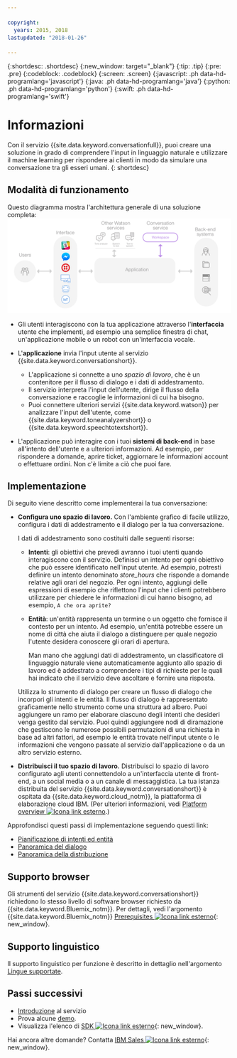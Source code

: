 ```yaml
---

copyright:
  years: 2015, 2018
lastupdated: "2018-01-26"

---
```


{:shortdesc: .shortdesc}
{:new_window: target="_blank"}
{:tip: .tip}
{:pre: .pre}
{:codeblock: .codeblock}
{:screen: .screen}
{:javascript: .ph data-hd-programlang='javascript'}
{:java: .ph data-hd-programlang='java'}
{:python: .ph data-hd-programlang='python'}
{:swift: .ph data-hd-programlang='swift'}

# Informazioni

Con il servizio {{site.data.keyword.conversationfull}}, puoi creare una soluzione in grado di comprendere l'input in linguaggio naturale e utilizzare il machine learning per rispondere ai clienti in modo da simulare una conversazione tra gli esseri umani.
{: shortdesc}

## Modalità di funzionamento

Questo diagramma mostra l'architettura generale di una soluzione completa:![Diagramma del servizio](images/conversation_arch_overview.png)

- Gli utenti interagiscono con la tua applicazione attraverso l'**interfaccia** utente che implementi, ad esempio una semplice finestra di chat, un'applicazione mobile o un robot con un'interfaccia vocale.

- L'**applicazione** invia l'input utente al servizio {{site.data.keyword.conversationshort}}.
    - L'applicazione si connette a uno *spazio di lavoro*, che è un contenitore per il flusso di dialogo e i dati di addestramento.
    - Il servizio interpreta l'input dell'utente, dirige il flusso della conversazione e raccoglie le informazioni di cui ha bisogno.
    - Puoi connettere ulteriori servizi {{site.data.keyword.watson}} per analizzare l'input dell'utente, come {{site.data.keyword.toneanalyzershort}} o {{site.data.keyword.speechtotextshort}}.

- L'applicazione può interagire con i tuoi **sistemi di back-end** in base all'intento dell'utente e a ulteriori informazioni. Ad esempio, per rispondere a domande, aprire ticket, aggiornare le informazioni account o effettuare ordini. Non c'è limite a ciò che puoi fare.

## Implementazione

Di seguito viene descritto come implementerai la tua conversazione:

- **Configura uno spazio di lavoro.** Con l'ambiente grafico di facile utilizzo, configura i dati di addestramento e il dialogo per la tua conversazione.

    I dati di addestramento sono costituiti dalle seguenti risorse:
    - **Intenti**: gli obiettivi che prevedi avranno i tuoi utenti quando interagiscono con il servizio. Definisci un intento per ogni obiettivo che può essere identificato nell'input utente. Ad esempio, potresti definire un intento denominato *store_hours* che risponde a domande relative agli orari del negozio. Per ogni intento, aggiungi delle espressioni di esempio che riflettono l'input che i clienti potrebbero utilizzare per chiedere le informazioni di cui hanno bisogno, ad esempio, `A che ora aprite?`
    - **Entità**: un'entità rappresenta un termine o un oggetto che fornisce il contesto per un intento. Ad esempio, un'entità potrebbe essere un nome di città che aiuta il dialogo a distinguere per quale negozio l'utente desidera conoscere gli orari di apertura.

      Man mano che aggiungi dati di addestramento, un classificatore di linguaggio naturale viene automaticamente aggiunto allo spazio di lavoro ed è addestrato a comprendere i tipi di richieste per le quali hai indicato che il servizio deve ascoltare e fornire una risposta.

    Utilizza lo strumento di dialogo per creare un flusso di dialogo che incorpori gli intenti e le entità. Il flusso di dialogo è rappresentato graficamente nello strumento come una struttura ad albero. Puoi aggiungere un ramo per elaborare ciascuno degli intenti che desideri venga gestito dal servizio. Puoi quindi aggiungere nodi di diramazione che gestiscono le numerose possibili permutazioni di una richiesta in base ad altri fattori, ad esempio le entità trovate nell'input utente o le informazioni che vengono passate al servizio dall'applicazione o da un altro servizio esterno.

- **Distribuisci il tuo spazio di lavoro.** Distribuisci lo spazio di lavoro configurato agli utenti connettendolo a un'interfaccia utente di front-end, a un social media o a un canale di messaggistica. La tua istanza distribuita del servizio {{site.data.keyword.conversationshort}} è ospitata da {{site.data.keyword.cloud_notm}}, la piattaforma di elaborazione cloud IBM. (Per ulteriori informazioni, vedi [Platform overview ![Icona link esterno](../../icons/launch-glyph.svg "Icona link esterno")](https://console.bluemix.net/docs/overview/ibm-cloud.html#overview).)

Approfondisci questi passi di implementazione seguendo questi link: 

- [Pianificazione di intenti ed entità](intents-entities.html#planning-your-entities)
- [Panoramica del dialogo](dialog-overview.html)
- [Panoramica della distribuzione](deploy.html)

## Supporto browser

Gli strumenti del servizio {{site.data.keyword.conversationshort}} richiedono lo stesso livello di software browser richiesto da {{site.data.keyword.Bluemix_notm}}. Per dettagli, vedi l'argomento {{site.data.keyword.Bluemix_notm}} [Prerequisites ![Icona link esterno](../../icons/launch-glyph.svg "Icona link esterno")](https://console.bluemix.net/docs/overview/prereqs.html#browsers){: new_window}.

## Supporto linguistico

Il supporto linguistico per funzione è descritto in dettaglio nell'argomento [Lingue supportate](lang-support.html).

## Passi successivi

- [Introduzione](getting-started.html) al servizio
- Prova alcune [demo](sample-applications.html).
- Visualizza l'elenco di [SDK ![Icona link esterno](../../icons/launch-glyph.svg "Icona link esterno")](https://www.ibm.com/watson/developercloud/developer-tools.html){: new_window}.

Hai ancora altre domande? Contatta [IBM Sales ![Icona link esterno](../../icons/launch-glyph.svg "Icona link esterno")](https://www-01.ibm.com/marketing/iwm/dre/signup?source=urx-20970){: new_window}.
